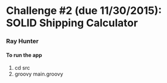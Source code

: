 # Challenge #2 (due 11/30/2015): SOLID Shipping Calculator

### Ray Hunter

#### To run the app

1. cd src
2. groovy main.groovy
